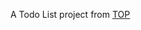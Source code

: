 A Todo List project from [TOP](https://www.theodinproject.com/lessons/node-path-javascript-todo-list)
